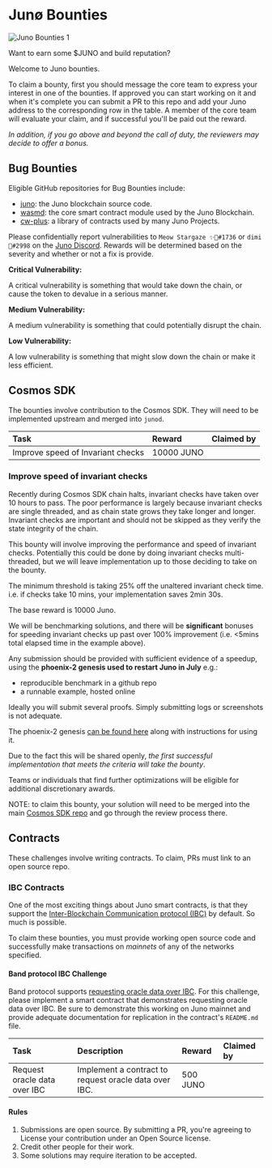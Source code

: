 # Junø Bounties

![Juno Bounties 1](https://user-images.githubusercontent.com/79812965/142215575-14f73bb6-cb9c-492c-92e5-47dde2d31133.png)

Want to earn some $JUNO and build reputation?

Welcome to Juno bounties.

To claim a bounty, first you should message the core team to express your interest in one of the bounties. If approved you can start working on it and when it's complete you can submit a PR to this repo and add your Juno address to the corresponding row in the table. A member of the core team will evaluate your claim, and if successful you'll be paid out the reward.

_In addition, if you go above and beyond the call of duty, the reviewers may decide to offer a bonus._

## Bug Bounties

Eligible GitHub repositories for Bug Bounties include:

- [juno](https://github.com/CosmosContracts/juno): the Juno blockchain source code.
- [wasmd](https://github.com/cosmwasm/wasmd): the core smart contract module used by the Juno Blockchain.
- [cw-plus](https://github.com/cosmwasm/cw-plus): a library of contracts used by many Juno Projects.

Please confidentially report vulnerabilities to `Meow Stargaze ✨🔭#1736` or `dimi 🦙#2998` on the [Juno Discord](https://discord.gg/QcWPfK4gJ2). Rewards will be determined based on the severity and whether or not a fix is provide.

**Critical Vulnerability:**

A critical vulnerability is something that would take down the chain, or cause the token to devalue in a serious manner.

**Medium Vulnerability:**

A medium vulnerability is something that could potentially disrupt the chain.

**Low Vulnerability:**

A low vulnerability is something that might slow down the chain or make it less efficient.

## Cosmos SDK

The bounties involve contribution to the Cosmos SDK. They will need to be implemented upstream and merged into `junod`.

| Task                              | Reward     | Claimed by |
|:----------------------------------|:-----------|------------|
| Improve speed of Invariant checks | 10000 JUNO |            |

### Improve speed of invariant checks
Recently during Cosmos SDK chain halts, invariant checks have taken over 10 hours to pass. The poor performance is largely because invariant checks are single threaded, and as chain state grows they take longer and longer. Invariant checks are important and should not be skipped as they verify the state integrity of the chain.

This bounty will involve improving the performance and speed of invariant checks. Potentially this could be done by doing invariant checks multi-threaded, but we will leave implementation up to those deciding to take on the bounty.

The minimum threshold is taking 25% off the unaltered invariant check time. i.e. if checks take 10 mins, your implementation saves 2min 30s.

The base reward is 10000 Juno.

We will be benchmarking solutions, and there will be **significant** bonuses for speeding invariant checks up past over 100% improvement (i.e. <5mins total elapsed time in the example above).

Any submission should be provided with sufficient evidence of a speedup, using the **phoenix-2 genesis used to restart Juno in July** e.g.:
- reproducible benchmark in a github repo
- a runnable example, hosted online

Ideally you will submit several proofs. Simply submitting logs or screenshots is not adequate.

The phoenix-2 genesis [can be found here](https://github.com/CosmosContracts/incident-response/blob/main/28-July-22/genesis.md) along with instructions for using it.

Due to the fact this will be shared openly, _the first successful implementation that meets the criteria will take the bounty_.

Teams or individuals that find further optimizations will be eligible for additional discretionary awards.

NOTE: to claim this bounty, your solution will need to be merged into the main [Cosmos SDK repo](https://github.com/cosmos/cosmos-sdk) and go through the review process there.

## Contracts

These challenges involve writing contracts. To claim, PRs must link to an open source repo.

### IBC Contracts

One of the most exciting things about Juno smart contracts, is that they support the [Inter-Blockchain Communication protocol (IBC)](https://ibcprotocol.org/) by default. So much is possible.

To claim these bounties, you must provide working open source code and successfully make transactions on _mainnets_ of any of the networks specified.

#### Band protocol IBC Challenge

Band protocol supports [requesting oracle data over IBC](https://docs.bandchain.org/whitepaper/cosmos-ibc.html). For this challenge, please implement a smart contract that demonstrates requesting oracle data over IBC. Be sure to demonstrate this working on Juno mainnet and provide adequate documentation for replication in the contract's `README.md` file.

| Task                         | Description                                           | Reward   | Claimed by |
| :--------------------------- | :---------------------------------------------------- | :------- | :--------- |
| Request oracle data over IBC | Implement a contract to request oracle data over IBC. | 500 JUNO |            |

#### Rules

1. Submissions are open source. By submitting a PR, you're agreeing to License your contribution under an Open Source license.
2. Credit other people for their work.
3. Some solutions may require iteration to be accepted.
